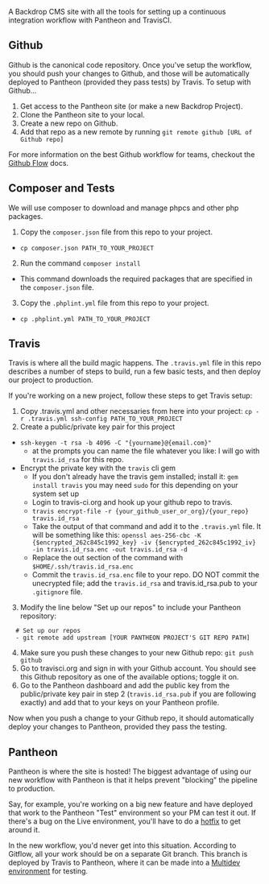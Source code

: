 A Backdrop CMS site with all the tools for setting up a continuous integration workflow with Pantheon and TravisCI.

## Github

Github is the canonical code repository. Once you've setup the workflow, you should push your changes to Github, and those will be automatically deployed to Pantheon (provided they pass tests) by Travis. To setup with Github...

1. Get access to the Pantheon site (or make a new Backdrop Project).
2. Clone the Pantheon site to your local.
3. Create a new repo on Github.
4. Add that repo as a new remote by running `git remote github [URL of Github repo]`

For more information on the best Github workflow for teams, checkout the [Github Flow](https://guides.github.com/introduction/flow) docs.

## Composer and Tests

We will use composer to download and manage phpcs and other php packages.

1.  Copy the `composer.json` file from this repo to your project.
  * `cp composer.json PATH_TO_YOUR_PROJECT`
2. Run the command `composer install`
  * This command downloads the required packages that are specified in the
  `composer.json` file.
3. Copy the `.phplint.yml` file from this repo to your project.
  * `cp .phplint.yml PATH_TO_YOUR_PROJECT`

## Travis

Travis is where all the build magic happens. The `.travis.yml` file in this repo
describes a number of steps to build, run a few basic tests, and then deploy our
project to production.

If you're working on a new project, follow these steps to get Travis setup:

1. Copy .travis.yml and other necessaries from here into your project:
`cp -r .travis.yml ssh-config PATH_TO_YOUR_PROJECT`
2. Create a public/private key pair for this project
  * `ssh-keygen -t rsa -b 4096 -C "{yourname}@{email.com}"`
    * at the prompts you can name the file whatever you like: I will go with `travis.id_rsa` for this repo.
  * Encrypt the private key with the `travis` cli gem
    * If you don't already have the travis gem installed; install it: `gem install travis` you may need `sudo` for this depending on your system set up
    * Login to travis-ci.org and hook up your github repo to travis.
    * `travis encrypt-file -r {your_github_user_or_org}/{your_repo} travis.id_rsa`
    * Take the output of that command and add it to the `.travis.yml` file.  It will be something like this:
    `openssl aes-256-cbc -K {$encrypted_262c845c1992_key} -iv {$encrypted_262c845c1992_iv} -in travis.id_rsa.enc -out travis.id_rsa -d`
    * Replace the out section of the command with `$HOME/.ssh/travis.id_rsa.enc`
    * Commit the `travis.id_rsa.enc` file to your repo.  DO NOT commit the unecrypted file; add the `travis.id_rsa` and travis.id_rsa.pub to your `.gitignore` file.
3. Modify the line below "Set up our repos" to include your Pantheon repository:
```
  # Set up our repos
  - git remote add upstream [YOUR PANTHEON PROJECT'S GIT REPO PATH]
```
4. Make sure you push these changes to your new Github repo:
`git push github`
5. Go to travisci.org and sign in with your Github account. You should see this Github repository as one of the available options; toggle it on.
6. Go to the Pantheon dashboard and add the public key from the public/private key pair in step 2 (`travis.id_rsa.pub` if you are following exactly) and add that to your keys on your Pantheon profile.

Now when you push a change to your Github repo, it should automatically deploy your changes to Pantheon, provided they pass the testing.


## Pantheon

Pantheon is where the site is hosted! The biggest advantage of using our new workflow with Pantheon is that it helps prevent "blocking" the pipeline to production.

Say, for example, you're working on a big new feature and have deployed that work to the Pantheon "Test" environment so your PM can test it out. If there's a bug on the Live environment, you'll have to do a [hotfix](https://pantheon.io/docs/hotfixes/) to get around it.

In the new workflow, you'd never get into this situation. According to Gitflow, all your work should be on a separate Git branch. This branch is deployed by Travis to Pantheon, where it can be made into a [Multidev environment](https://pantheon.io/docs/multidev/) for testing.
